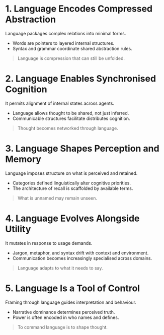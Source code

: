 # 1. Language Encodes Compressed Abstraction
Language packages complex relations into minimal forms.
- Words are pointers to layered internal structures.
- Syntax and grammar coordinate shared abstraction rules.
> Language is compression that can still be unfolded.
# 2. Language Enables Synchronised Cognition
It permits alignment of internal states across agents.
- Language allows thought to be shared, not just inferred.
- Communicable structures facilitate distributes cognition.
> Thought becomes networked through language.
# 3. Language Shapes Perception and Memory
Language imposes structure on what is perceived and retained.
- Categories defined linguistically alter cognitive priorities.
- The architecture of recall is scaffolded by available terms.
> What is unnamed may remain unseen.
# 4. Language Evolves Alongside Utility
It mutates in response to usage demands.
- Jargon, metaphor, and syntax drift with context and environment.
- Communication becomes increasingly specialised across domains.
> Language adapts to what it needs to say.
# 5. Language Is a Tool of Control
Framing through language guides interpretation and behaviour.
- Narrative dominance determines perceived truth.
- Power is often encoded in who names and defines.
> To command language is to shape thought.
